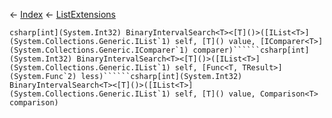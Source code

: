 ← [Index](Api-Index) ← [ListExtensions](System.Collections.Generic.ListExtensions)

```csharp[int](System.Int32) BinaryIntervalSearch<T><[T]()>([IList<T>](System.Collections.Generic.IList`1) self, [T]() value, [IComparer<T>](System.Collections.Generic.IComparer`1) comparer)``````csharp[int](System.Int32) BinaryIntervalSearch<T><[T]()>([IList<T>](System.Collections.Generic.IList`1) self, [Func<T, TResult>](System.Func`2) less)``````csharp[int](System.Int32) BinaryIntervalSearch<T><[T]()>([IList<T>](System.Collections.Generic.IList`1) self, [T]() value, Comparison<T> comparison)```